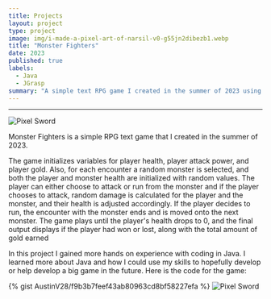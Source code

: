 ```yaml
---
title: Projects
layout: project
type: project
image: img/i-made-a-pixel-art-of-narsil-v0-g55jn2dibezb1.webp
title: "Monster Fighters"
date: 2023
published: true
labels:
  - Java
  - JGrasp
summary: "A simple text RPG game I created in the summer of 2023 using Java on Jgrasp."
---
```

---

<img class="img-fluid" src="https://preview.redd.it/i-made-a-pixel-art-of-narsil-v0-g55jn2dibezb1.png?width=300&format=png&auto=webp&s=16df395e13557387807b1dd60048ce022b189448" alt="Pixel Sword">

Monster Fighters is a simple RPG text game that I created in the summer of 2023. 

The game initializes variables for player health, player attack power, and player gold. Also, for each encounter a random monster is selected, and both the player and monster health are initialized with random values. The player can either choose to attack or run from the monster and if the player chooses to attack, random damage is calculated for the player and the monster, and their health is adjusted accordingly. If the player decides to run, the encounter with the monster ends and is moved onto the next monster. The game plays until the player's health drops to 0, and the final output displays if the player had won or lost, along with the total amount of gold earned

In this project I gained more hands on experience with coding in Java. I learned more about Java and how I could use my skills to hopefully develop or help develop a big game in the future.
Here is the code for the game:

{% gist AustinV28/f9b3b7feef43ab80963cd8bf58227efa %}
<img class="img-fluid" src="https://preview.redd.it/i-made-a-pixel-art-of-narsil-v0-g55jn2dibezb1.png?width=300&format=png&auto=webp&s=16df395e13557387807b1dd60048ce022b189448" alt="Pixel Sword">
